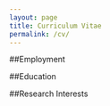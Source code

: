 ```yaml
---
layout: page
title: Curriculum Vitae
permalink: /cv/
---
```


##Employment

##Education

##Research Interests

